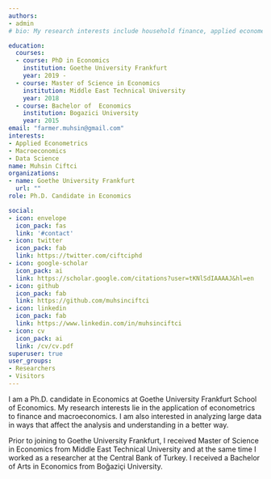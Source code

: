 ```yaml
---
authors:
- admin
# bio: My research interests include household finance, applied econometrics and data science.

education:
  courses:
  - course: PhD in Economics
    institution: Goethe University Frankfurt
    year: 2019 - 
  - course: Master of Science in Economics
    institution: Middle East Technical University
    year: 2018
  - course: Bachelor of  Economics
    institution: Bogazici University
    year: 2015
email: "farmer.muhsin@gmail.com"
interests:
- Applied Econometrics
- Macroeconomics
- Data Science 
name: Muhsin Ciftci
organizations:
- name: Goethe University Frankfurt
  url: ""
role: Ph.D. Candidate in Economics

social:
- icon: envelope
  icon_pack: fas
  link: '#contact'
- icon: twitter
  icon_pack: fab
  link: https://twitter.com/ciftciphd
- icon: google-scholar
  icon_pack: ai
  link: https://scholar.google.com/citations?user=tKNlSdIAAAAJ&hl=en
- icon: github
  icon_pack: fab
  link: https://github.com/muhsinciftci
- icon: linkedin
  icon_pack: fab
  link: https://www.linkedin.com/in/muhsinciftci
- icon: cv
  icon_pack: ai
  link: /cv/cv.pdf
superuser: true
user_groups:
- Researchers
- Visitors
---
```


I am a Ph.D. candidate in Economics at Goethe University Frankfurt School of Economics. My research interests lie in the application of econometrics to finance and macroeconomics. I am also interested in analyzing large data in ways that affect the analysis and understanding in a better way.

Prior to joining to Goethe University Frankfurt, I received Master of Science in Economics from Middle East Technical University and at the same time I worked as a researcher at the Central Bank of Turkey. I received a Bachelor of Arts in Economics from Boğaziçi University. 


 


